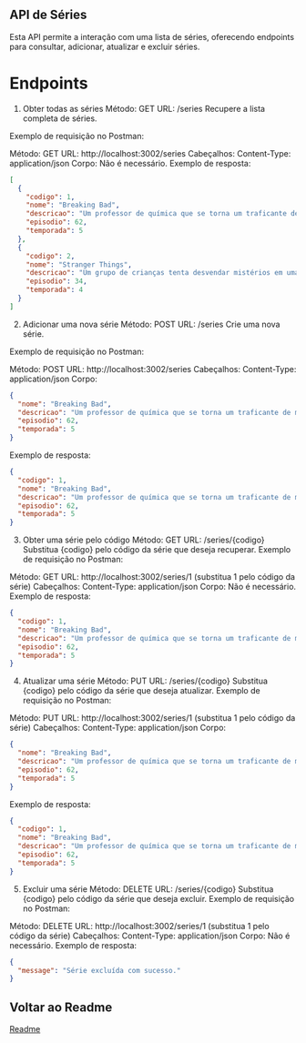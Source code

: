 ## API de Séries

Esta API permite a interação com uma lista de séries, oferecendo endpoints para consultar, adicionar, atualizar e excluir séries.

# Endpoints

1. Obter todas as séries
   Método: GET
   URL: /series
   Recupere a lista completa de séries.

Exemplo de requisição no Postman:

Método: GET
URL: http://localhost:3002/series
Cabeçalhos:
Content-Type: application/json
Corpo: Não é necessário.
Exemplo de resposta:

```json
[
  {
    "codigo": 1,
    "nome": "Breaking Bad",
    "descricao": "Um professor de química que se torna um traficante de metanfetamina.",
    "episodio": 62,
    "temporada": 5
  },
  {
    "codigo": 2,
    "nome": "Stranger Things",
    "descricao": "Um grupo de crianças tenta desvendar mistérios em uma pequena cidade.",
    "episodio": 34,
    "temporada": 4
  }
]
```

2. Adicionar uma nova série
   Método: POST
   URL: /series
   Crie uma nova série.

Exemplo de requisição no Postman:

Método: POST
URL: http://localhost:3002/series
Cabeçalhos:
Content-Type: application/json
Corpo:

```json
{
  "nome": "Breaking Bad",
  "descricao": "Um professor de química que se torna um traficante de metanfetamina.",
  "episodio": 62,
  "temporada": 5
}
```

Exemplo de resposta:

```json
{
  "codigo": 1,
  "nome": "Breaking Bad",
  "descricao": "Um professor de química que se torna um traficante de metanfetamina.",
  "episodio": 62,
  "temporada": 5
}
```

3. Obter uma série pelo código
   Método: GET
   URL: /series/{codigo}
   Substitua {codigo} pelo código da série que deseja recuperar.
   Exemplo de requisição no Postman:

Método: GET
URL: http://localhost:3002/series/1 (substitua 1 pelo código da série)
Cabeçalhos:
Content-Type: application/json
Corpo: Não é necessário.
Exemplo de resposta:

```json
{
  "codigo": 1,
  "nome": "Breaking Bad",
  "descricao": "Um professor de química que se torna um traficante de metanfetamina.",
  "episodio": 62,
  "temporada": 5
}
```

4. Atualizar uma série
   Método: PUT
   URL: /series/{codigo}
   Substitua {codigo} pelo código da série que deseja atualizar.
   Exemplo de requisição no Postman:

Método: PUT
URL: http://localhost:3002/series/1 (substitua 1 pelo código da série)
Cabeçalhos:
Content-Type: application/json
Corpo:

```json
{
  "nome": "Breaking Bad",
  "descricao": "Um professor de química que se torna um traficante de metanfetamina.",
  "episodio": 62,
  "temporada": 5
}
```

Exemplo de resposta:

```json
{
  "codigo": 1,
  "nome": "Breaking Bad",
  "descricao": "Um professor de química que se torna um traficante de metanfetamina.",
  "episodio": 62,
  "temporada": 5
}
```

5. Excluir uma série
   Método: DELETE
   URL: /series/{codigo}
   Substitua {codigo} pelo código da série que deseja excluir.
   Exemplo de requisição no Postman:

Método: DELETE
URL: http://localhost:3002/series/1 (substitua 1 pelo código da série)
Cabeçalhos:
Content-Type: application/json
Corpo: Não é necessário.
Exemplo de resposta:

```json
{
  "message": "Série excluída com sucesso."
}
```

## Voltar ao Readme

[Readme](https://github.com/Richoland/TrabalhoSW/blob/master/README.md)
